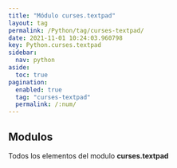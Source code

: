 ```yaml
---
title: "Módulo curses.textpad"
layout: tag
permalink: /Python/tag/curses-textpad/
date: 2021-11-01 10:24:03.960798
key: Python.curses.textpad
sidebar: 
  nav: python
aside: 
  toc: true
pagination: 
  enabled: true
  tag: "curses-textpad"
  permalink: /:num/
---
```


<h2>Modulos</h2>
Todos los elementos del modulo <strong>curses.textpad</strong>
